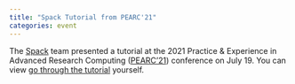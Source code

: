 ```yaml
---
title: "Spack Tutorial from PEARC'21"
categories: event
---
```


The [Spack](https://spack.io) team presented a tutorial at the 2021 Practice & Experience in Advanced Research Computing ([PEARC’21](https://pearc.acm.org/pearc21/)) conference on July 19. You can view [go through the tutorial](https://spack-tutorial.readthedocs.io/en/latest/) yourself.
